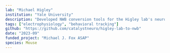 ```yaml
---
lab: "Michael Higley"
institution: "Yale University"
description: "Developed NWB conversion tools for the Higley lab's neurophysiology datasets, including the Lohani 2022 study which combines behavioral measurements with neural recordings. The conversion pipeline handles multi-modal data integration and implements custom behavioral interfaces for specialized experimental protocols."
tags: ["electrophysiology", "behavioral tracking"]
github: "https://github.com/catalystneuro/higley-lab-to-nwb"
date: "2023-09"
funded_project: "Michael J. Fox ASAP"
species: Mouse
---
```

